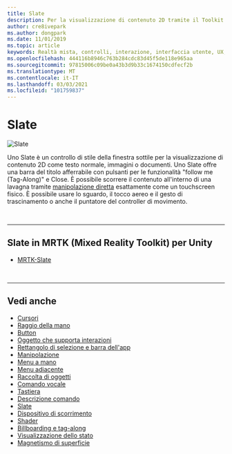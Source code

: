 ```yaml
---
title: Slate
description: Per la visualizzazione di contenuto 2D tramite il Toolkit di realtà mista, è molto semplice.
author: cre8ivepark
ms.author: dongpark
ms.date: 11/01/2019
ms.topic: article
keywords: Realtà mista, controlli, interazione, interfaccia utente, UX, auricolare realtà mista, auricolare di realtà mista di Windows, auricolare realtà virtuale, HoloLens, ardesia, MRTK, Toolkit realtà mista
ms.openlocfilehash: 444116b8946c763b284cdc83d45f5de118e965aa
ms.sourcegitcommit: 97815006c09be0a43b3d9b33c1674150cdfecf2b
ms.translationtype: MT
ms.contentlocale: it-IT
ms.lasthandoff: 03/03/2021
ms.locfileid: "101759837"
---
```

# <a name="slate"></a>Slate

![Slate](images/UX_Hero_Slate.jpg)

Uno Slate è un controllo di stile della finestra sottile per la visualizzazione di contenuto 2D come testo normale, immagini o documenti. Uno Slate offre una barra del titolo afferrabile con pulsanti per le funzionalità "follow me (Tag-Along)" e Close. È possibile scorrere il contenuto all'interno di una lavagna tramite [manipolazione diretta](direct-manipulation.md#2d-slate-interaction) esattamente come un touchscreen fisico. È possibile usare lo sguardo, il tocco aereo e il gesto di trascinamento o anche il puntatore del controller di movimento.

<br>

---

## <a name="slate-in-mrtk-mixed-reality-toolkit-for-unity"></a>Slate in MRTK (Mixed Reality Toolkit) per Unity

* [MRTK-Slate](https://docs.microsoft.com/windows/mixed-reality/mrtk-docs/features/ux-building-blocks/slate.md)

<br>

---

## <a name="see-also"></a>Vedi anche

* [Cursori](cursors.md)
* [Raggio della mano](point-and-commit.md)
* [Button](button.md)
* [Oggetto che supporta interazioni](interactable-object.md)
* [Rettangolo di selezione e barra dell'app](app-bar-and-bounding-box.md)
* [Manipolazione](direct-manipulation.md)
* [Menu a mano](hand-menu.md)
* [Menu adiacente](near-menu.md)
* [Raccolta di oggetti](object-collection.md)
* [Comando vocale](voice-input.md)
* [Tastiera](keyboard.md)
* [Descrizione comando](tooltip.md)
* [Slate](slate.md)
* [Dispositivo di scorrimento](slider.md)
* [Shader](shader.md)
* [Billboarding e tag-along](billboarding-and-tag-along.md)
* [Visualizzazione dello stato](progress.md)
* [Magnetismo di superficie](surface-magnetism.md)
